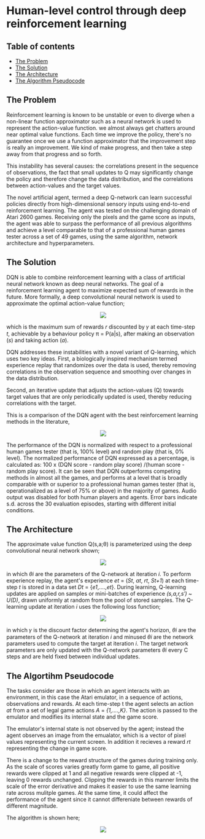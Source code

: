 # Human-level control through deep reinforcement learning

## Table of contents
+ [The Problem](#The-Problem)
+ [The Solution](#The-Solution)
+ [The Architecture](#The-Architecture)
+ [The Algorithm Pseudocode](#The-Algorithm-Pseudocode)

## The Problem

Reinforcement learning is known to be unstable or even to diverge when a non-linear function 
approximator such as a neural network is used to represent the action-value function. we almost
always get chatters around near optimal value functions. Each time we improve the
policy, there's no guarantee once we use a function approximator that the improvement
step is really an improvement. We kind of make progress, and then take a step away from that progress and so forth.

This instability has several causes: the correlations present in the sequence of observations, 
the fact that small updates to Q may significantly change the policy and therefore change
the data distribution, and the correlations between action-values and the target values.

The novel artificial agent, termed a deep Q-network can learn successful policies directly
from high-dimensional sensory inputs using end-to-end reinforcement learning. The agent
was tested on the challenging domain of Atari 2600 games. Receiving only the pixels and the game
score as inputs, the agent was able to surpass the performance of all previous algorithms
and achieve a level comparable to that of a professional human games tester across a set
of 49 games, using the same algorithm, network architecture and hyperparameters.

## The Solution

DQN is able to combine reinforcement learning with a class of artificial neural network known as deep neural networks. The goal of
a reinforcement learning agent to maximize expected sum of rewards in the future. More formally, a deep convolutional neural network
is used to approximate the optimal action-value function;

<p align="center">
<img src ="https://user-images.githubusercontent.com/19307995/44312836-c06a1b00-a3fe-11e8-8cb7-8f13a2e2bf68.png"/>
</p>

which is the maximum sum of rewards *r* discounted by 𝛾 at each time-step *t*, achievable
by a behaviour policy π = P(a|s), after making an observation (*s*) and taking action (*a*).


DQN addresses these instabilities with a novel variant of Q-learning, which uses two key
ideas. First, a biologically inspired mechanism termed experience replay that randomizes
over the data is used, thereby removing correlations in the observation sequence and smoothing over
changes in the data distribution.

Second, an iterative update that adjusts the action-values (Q) towards target values
that are only periodically updated is used, thereby reducing correlations with the target.

This is a comparison of the DQN agent with the best reinforcement learning methods in the 
literature,

<p align="center">
  <img src = "https://user-images.githubusercontent.com/19307995/44564109-a2374e80-a761-11e8-9f17-a91a351b70f2.png"/>
</p>

The performance of the DQN is normalized with respect to a professional human games
tester (that is, 100% level) and random play (that is, 0% level). The normalized performance 
of DQN expressed as a percentage, is calculated as: 100 x (DQN score - random play score)
/(human score - random play score). It can be seen that DQN outperforms competing methods
in almost all the games, and performs at a level that is broadly comparable with or
superior to a professional human games tester (that is, operationalized as a level of
75% or above) in the majority of games. Audio output was disabled for both human players
and agents. Error bars indicate s.d. across the 30 evaluation episodes, starting with
different initial conditions.


## The Architecture

The approximate value function Q(s,a;θ) is parameterized using the deep convolutional
neural network shown;

<p align="center">
<img src = "https://user-images.githubusercontent.com/19307995/44313225-9ddb0080-a404-11e8-895c-769309806581.png"/>
</p>

in which *θi* are the parameters of the Q-network at iteration *i*. To perform experience
replay, the agent's experience *et* = (*St*, *at*, *rt*, *St+1*) at each time-step *t* is stored in a data
set *Dt* = {*e1*,....,*et*}. During learning, Q-learning updates are applied on samples or
mini-batches of experience *(s,a,r,s′)* ~ *U(D)*, drawn uniformly at random from the pool
of stored samples. The Q-learning update at iteration *i* uses the following loss function;

<p align="center">
<img src = "https://user-images.githubusercontent.com/19307995/44313266-a849ca00-a405-11e8-85b7-a2b9ff7f6888.png"/>
</p>

in which 𝛾 is the discount factor determining the agent's horizon, *θi* are the parameters
of the Q-network at iteration *i* and minused *θi* are the network parameters used to compute the
target at iteration *i*. The target network parameters are only updated with the Q-network parameters
*θi* every C steps and are held fixed between individual updates.

## The Algortihm Pseudocode

The tasks consider are those in which an agent interacts with an environment, in this
case the Atari emulator, in a sequence of actions, observations and rewards. At each
time-step t the agent selects an action *at* from a set of legal game actions *A* = *{1,....,K}*.
The action is passed to the emulator and modifies its internal state and the game score.

The emulator's internal state is not observed by the agent; instead the agent observes
an image from the emualator, which is a vector of pixel values representing the current
screen. In addition it recieves a reward *rt* representing the change in game score.

There is a change to the reward structure of the games during training only. As the
scale of scores varies greatly form game to game, all positive rewards were clipped
at 1 and all negative rewards were clipped at -1, leaving 0 rewards unchanged.
Clipping the rewards in this manner limits the scale of the error derivative and makes
it easier to use the same learning rate across mulitple games. At the same time, it could affect the performance of the agent since it cannot differeniate
between rewards of different magnitude.



The algorithm is shown here;

<p align="center">
<img src = "https://user-images.githubusercontent.com/19307995/44313359-b7317c00-a407-11e8-988f-d6324a74f726.png"/>
</p>








